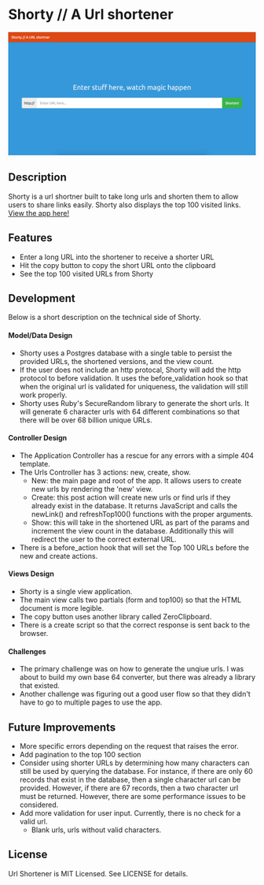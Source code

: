 # Shorty // A Url shortener

![Alt text](/app/assets/images/Front-page.png?raw=true "Front Page View")

## Description

Shorty is a url shortner built to take long urls and shorten them to allow users to share links easily. Shorty also displays the top 100 visited links. [View the app here!](https://shorty-app.herokuapp.com/)

## Features

- Enter a long URL into the shortener to receive a shorter URL
- Hit the copy button to copy the short URL onto the clipboard
- See the top 100 visited URLs from Shorty

## Development
Below is a short description on the technical side of Shorty.

#### Model/Data Design
- Shorty uses a Postgres database with a single table to persist the provided URLs, the shortened versions, and the view count.
- If the user does not include an http protocal, Shorty will add the http protocol to before validation. It uses the before_validation hook so that when the original url is validated for uniqueness, the validation will still work properly.
- Shorty uses Ruby's SecureRandom library to generate the short urls. It will generate 6 character urls with 64 different combinations so that there will be over 68 billion unique URLs.

#### Controller Design
- The Application Controller has a rescue for any errors with a simple 404 template.
- The Urls Controller has 3 actions: new, create, show.
  - New: the main page and root of the app. It allows users to create new urls by rendering the 'new' view.
  - Create: this post action will create new urls or find urls if they already exist in the database. It returns JavaScript and calls the newLink() and refreshTop100() functions with the proper arguments.
  - Show: this will take in the shortened URL as part of the params and increment the view count in the database. Additionally this will redirect the user to the correct external URL.
- There is a before_action hook that will set the Top 100 URLs before the new and create actions.

#### Views Design
- Shorty is a single view application.
- The main view calls two partials (form and top100) so that the HTML document is more legible.
- The copy button uses another library called ZeroClipboard.
- There is a create script so that the correct response is sent back to the browser.

#### Challenges
- The primary challenge was on how to generate the unqiue urls. I was about to build my own base 64 converter, but there was already a library that existed.
- Another challenge was figuring out a good user flow so that they didn't have to go to multiple pages to use the app.

## Future Improvements

- More specific errors depending on the request that raises the error.
- Add pagination to the top 100 section
- Consider using shorter URLs by determining how many characters can still be used by querying the database. For instance, if there are only 60 records that exist in the database, then a single character url can be provided. However, if there are 67 records, then a two character url must be returned. However, there are some performance issues to be considered.
- Add more validation for user input. Currently, there is no check for a valid url.
  - Blank urls, urls without valid characters.

## License

Url Shortener is MIT Licensed. See LICENSE for details.
